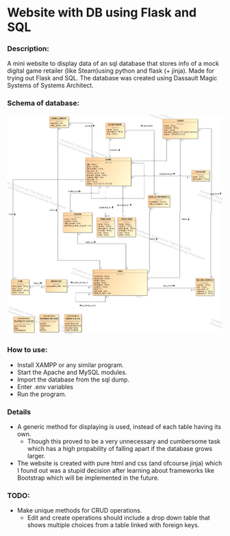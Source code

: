 # Website with DB using Flask and SQL
### Description:
A mini website to display data of an sql database that stores info of a mock digital game retailer (like Steam)using python and flask (+ jinja). Made for trying out Flask and SQL. The database was created using Dassault Magic Systems of Systems Architect.

### Schema of database:
![alt text](pictures/db_steam.png)

### How to use:
- Install XAMPP or any similar program.
- Start the Apache and MySQL modules.
- Import the database from the sql dump.
- Enter .env variables
- Run the program.

### Details
- A generic method for displaying is used, instead of each table having its own.
    - Though this proved to be a very unnecessary and cumbersome task which has a high propability of falling apart if the database grows larger.
- The website is created with pure html and css (and ofcourse jinja) which I found out was a stupid decision after learning about frameworks like Bootstrap which will be implemented in the future.

### TODO:
- Make unique methods for CRUD operations.
    - Edit and create operations should include a drop down table that shows multiple choices from a table linked with foreign keys.
